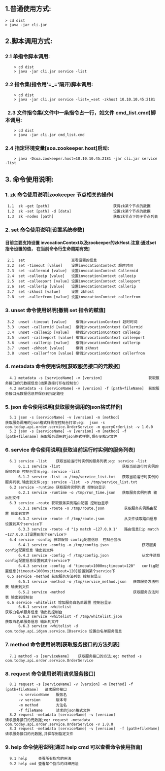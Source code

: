 ## 1.普通使用方式:  
    > cd dist  
    > java -jar cli.jar

## 2.脚本调用方式:  
###    2.1 单指令脚本调用:  
        > cd dist  
        > java -jar cli.jar service -list  
 
###   2.2 指令集(指令用'=_='隔开)脚本调用:  
        > cd dist  
        > java -jar cli.jar service -list=_=set -zkhost 10.10.10.45:2181
        
###   2.3 文件指令集(文件中一条指令占一行，如文件 cmd_list.cmd)脚本调用:  
        > cd dist  
        > java -jar cli.jar cmd_list.cmd
       
###   2.4 指定环境变量[soa.zookeeper.host]启动:   
        > java -Dsoa.zookeeper.host=10.10.10.45:2181 -jar cli.jar service -list   

## 3. 命令使用说明:    
    
###    1. zk 命令使用说明[zookeeper   节点相关的操作]  
     1.1  zk -get [path]                             获得zk某个节点的数据
     1.2  zk -set [path] -d [data]                   设置zk某个节点的数据
     1.3  zk -nodes [path]                           获取zk节点下的子节点列表
     
###    2. set 命令使用说明[设置系统参数]
#### 目前主要支持设置 invocationContext以及zookeeper的zkHost.注意:通过set 指令设置的值， 在当前命令行生命周期有效] 
     
     2.1  set                     查看设置的信息
     2.2  set -timeout [value]    设置invocationContext 超时时间
     2.3  set -callermid [value]  设置invocationContext Callermid
     2.4  set -calleeip [value]   设置invocationContext calleeip
     2.5  set -calleeport [value] 设置invocationContext calleeport
     2.6  set -callerip [value]   设置invocationContext callerip
     2.7  set -zkhost [value]     设置 zkhost
     2.8  set -callerfrom [value] 设置invocationContext callerfrom
     
###    3. unset 命令使用说明[撤销 set 指令的赋值]  
     3.2  unset -timeout [value]    撤销invocationContext 超时时间
     3.3  unset -callermid [value]  撤销invocationContext Callermid
     3.4  unset -calleeip [value]   撤销invocationContext calleeip
     3.5  unset -calleeport [value] 撤销invocationContext calleeport
     3.6  unset -callerip [value]   撤销invocationContext callerip
     3.7  unset -zkhost [value]     撤销 zkhost
     3.8  unset -callerfrom [value] 撤销invocationContext callerfrom
     
###    4. metadata 命令使用说明[获取服务接口的元数据]  
      4.1 metadata -s [serviceName] -v [version]                     获取服务接口的元数据信息(结果直接打印在控制台)
      4.2 metadata -s [serviceName] -v [version] -f [path+fileName]  获取服务接口元数据信息并保存到指定路径
      
###    5. json 命令使用说明[获取服务调用的json格式样例]  
      5.1 json -s [serviceName] -v [version] -m [method]                    获取服务调用的json格式样例在控制台打印;eg:  json -s com.today.api.order.service.OrderService -m queryOrderList -v 1.0.0
      5.2 json -s [serviceName] -v [version] -m [method] -f [path+filename] 获取服务调用的json格式样例,保存到指定文件
      
###    6. service 命令使用说明[获取当前运行时实例的服务列表]  
      6.1 service -list    获取当前运行时实例的服务列表;eg: service -list
          6.1.1 service -list                            获取当前运行时实例的服务列表 控制台显示;eg: service -list
          6.1.2 service -list -o /tmp/service_list.txt   获取当前运行时实例的服务列表,输出到文件;eg: service -list  -o /tmp/service_list.txt 
      6.2 service -runtime 获取服务实例列表 控制台显示
          6.2.1 service -runtime -o /tmp/run_time.json   获取服务实例列表 输出到文件
      6.3 service -route 获取服务实例路由配置 控制台显示
          6.3.1 service -route -o /tmp/route.json         获取服务实例路由配置 输出到文件
          6.3.2 service -route -f /tmp/route.json         从文件读取路由信息设置到某个service下
          6.3.3 service -route -d "ip match ~127.0.0.1"   路由信息[ip match ~127.0.0.1]设置到某个service下
      6.4 service -config 获取服务 config配置信息  控制台显示
          6.4.1 service -config -o /tmp/config.json               获取服务config配置信息 输出到文件
          6.4.2 service -config -f /tmp/config.json               从文件读取config配置信息设置到某个service下
          6.4.3 service -config -d "timeout=1000ms;timeout=120"   config配置信息[timeout=1000ms;timeout=120]设置到某个service下
     6.5 service -method 获取服务方法列表 控制台显示
          6.5.1 service -method -o /tmp/service_method.json   获取服务方法列表 输出到文件       
          6.5.2 service -method                               获取服务方法列表 输出到控制台
     6.6 service -whitelist 增加服务白名单设置 控制台显示
          6.6.1 service -whitelist                                          获取白名单服务信息 输出到控制台
          6.6.2 service -whitelist -f /tmp/whitelist.json                   获取白名单服务信息 输出到文件
          6.6.3 service -whitelist -d com.today.api.idgen.service.IDservice 设置白名单服务信息
      
###    7. method 命令使用说明[获取服务接口的方法列表]  
      7.1 method -s [serviceName]    获取服务接口的方法;eg: method -s com.today.api.order.service.OrderService
      
###    8. request 命令使用说明[请求服务接口]  
      8.1 request -s [serviceName] -v [version] -m [method] -f [path+fileName]   请求服务接口
          -s serviceName   服务名
          -v version       版本号
          -m method        方法名
          -f fileName      请求的json格式文件    
      8.2 request -metadata [serviceName] -v [version]                     请求服务接口的元数据;eg: request -metadata com.today.api.order.service.OrderService -v 1.0.0
      8.3 request -metadata [serviceName] -v [version]  -f [path+fileName] 请求服务接口的元数据,并保存到指定文件

###    9. help 命令使用说明[通过  help cmd 可以查看命令使用指南]  
      9.1 help     查看所有指令的用法
      9.2 help cmd 查看某个指令的详细用法
